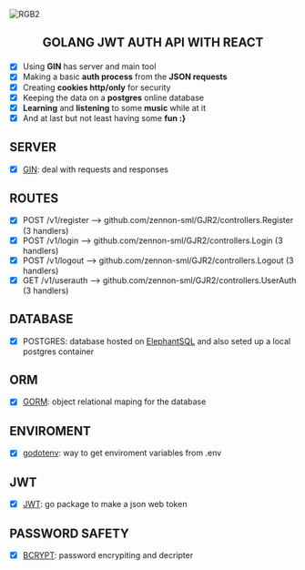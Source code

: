 ![RGB2](https://user-images.githubusercontent.com/76619871/213952536-1d431135-d0d8-4ef0-8e63-0b9d6674e636.png)




<h2> <p align="center"> GOLANG JWT AUTH API WITH REACT </p> </h2>

- [x] Using **GIN** has server and main tool
- [x] Making a basic **auth process** from the **JSON requests** 
- [x] Creating **cookies http/only** for security
- [x] Keeping the data on a **postgres** online database
- [x] **Learning** and **listening** to some **music** while at it 
- [x] And at last but not least having some **fun :}**

## SERVER
- [X] [GIN](https://pkg.go.dev/github.com/gin-gonic/gin): deal with requests and responses

## ROUTES
- [x] POST   /v1/register              --> github.com/zennon-sml/GJR2/controllers.Register (3 handlers)
- [x] POST   /v1/login                 --> github.com/zennon-sml/GJR2/controllers.Login (3 handlers)
- [x] POST   /v1/logout                --> github.com/zennon-sml/GJR2/controllers.Logout (3 handlers)
- [x] GET    /v1/userauth              --> github.com/zennon-sml/GJR2/controllers.UserAuth (3 handlers)

## DATABASE
- [x] POSTGRES: database hosted on [ElephantSQL](https://www.elephantsql.com/) and also seted up a local postgres container

## ORM
- [x] [GORM](https://gorm.io/docs/index.html): object relational maping for the database

## ENVIROMENT
- [x] [godotenv](https://github.com/joho/godotenv): way to get enviroment variables from .env

## JWT
- [x] [JWT](https://pkg.go.dev/github.com/golang-jwt/jwt/v4): go package to make a json web token

## PASSWORD SAFETY
- [x] [BCRYPT](https://pkg.go.dev/golang.org/x/crypto/bcrypt): password encrypiting and decripter
